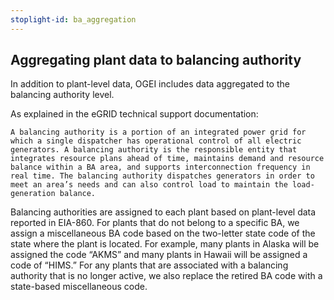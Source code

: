 ```yaml
---
stoplight-id: ba_aggregation
---
```


## Aggregating plant data to balancing authority

In addition to plant-level data, OGEI includes data aggregated to the balancing authority level.

As explained in the eGRID technical support documentation:


    A balancing authority is a portion of an integrated power grid for which a single dispatcher has operational control of all electric generators. A balancing authority is the responsible entity that integrates resource plans ahead of time, maintains demand and resource balance within a BA area, and supports interconnection frequency in real time. The balancing authority dispatches generators in order to meet an area’s needs and can also control load to maintain the load-generation balance.

Balancing authorities are assigned to each plant based on plant-level data reported in EIA-860. For plants that do not belong to a specific BA, we assign a miscellaneous BA code based on the two-letter state code of the state where the plant is located. For example, many plants in Alaska will be assigned the code “AKMS” and many plants in Hawaii will be assigned a code of “HIMS.” For any plants that are associated with a balancing authority that is no longer active, we also replace the retired BA code with a state-based miscellaneous code. 
